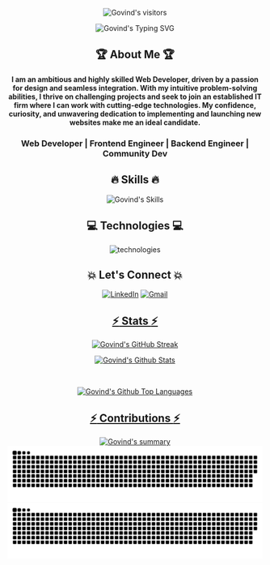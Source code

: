 [githubusername]: meetgovindbajaj
[typing svg]: https://readme-typing-svg.demolab.com?font=Raleway&weight=500&size=30&duration=4000&pause=&color=F7D300&center=true&vCenter=true&width=435&height=100&lines=Hi+There!+%F0%9F%91%8B;I'm+Govind+Bajaj
[visitors]: https://visitor-badge.laobi.icu/badge?page_id=meetgovindbajaj.meetgovindbajaj&left_color=black&right_color=yellow&left_text=Visitors%20😎&format=true
[summary]: https://github-profile-summary-cards.vercel.app/api/cards/profile-details?username=meetgovindbajaj&theme=transparent
[lang]: https://github-readme-stats.vercel.app/api/top-langs/?username=meetgovindbajaj&layout=compact&theme=vision-friendly-dark&hide_border=true&border_radius=10
[trophy]: https://github-profile-trophy.vercel.app/?username=meetgovindbajaj&theme=transparent
[streak]: https://streak-stats.demolab.com?user=meetgovindbajaj&theme=transparent&border_radius=10&date_format=M%20j%5B%2C%20Y%5D&card_width=500
[activity]: https://activity-graph.herokuapp.com/graph?username=meetgovindbajaj&theme=transparent&radius=10&hide_border=true&area=true
[skills]: https://skillicons.dev/icons?i=react,redux,express,nodejs,mongodb,firebase,js,jest,html,css,materialui,bootstrap,tailwind,py,php,java,selenium,md&perline=9
[technologies]: https://skillicons.dev/icons?i=vscode,heroku,netlify,vercel,vite,bash,eclipse,stackoverflow,powershell,github,discord,linkedin,instagram,twitter&perline=7

<div align="center">

![Govind's visitors][visitors]

![Govind's Typing SVG][typing svg]


## :trophy: About Me :trophy:

#### I am an ambitious and highly skilled Web Developer, driven by a passion for design and seamless integration. With my intuitive problem-solving abilities, I thrive on challenging projects and seek to join an established IT firm where I can work with cutting-edge technologies. My confidence, curiosity, and unwavering dedication to implementing and launching new websites make me an ideal candidate.

### Web Developer | Frontend Engineer | Backend Engineer | Community Dev


## :fire: Skills :fire:

![Govind's Skills][skills]


## :computer: Technologies :computer:

![technologies][technologies]


## :boom: Let's Connect :boom:

<a  href="https://www.linkedin.com/in/meetgovindbajaj/" target="_blank"><img alt="LinkedIn" src="https://img.shields.io/badge/linkedin%20-%230077B5.svg?&style=for-the-badge&logo=linkedin&logoColor=white" /></a>
<a href="mailto:meetgovindbajaj+github@gmail.com"><img  alt="Gmail" src="https://img.shields.io/badge/Gmail-D14836?style=for-the-badge&logo=gmail&logoColor=white" />


## :zap: Stats :zap:

![Govind's GitHub Streak][streak]

<!-- stats -->
![Govind's Github Stats](https://github-readme-stats.vercel.app/api?username=meetgovindbajaj&show_icons=true&theme=transparent&border_radius=10&include_all_commits=true&rank_icon=github&hide=prs)

<br/>

![Govind's Github Top Languages](https://github-readme-stats.vercel.app/api/top-langs/?username=meetgovindbajaj&layout=pie&theme=transparent&border_radius=10&size_weight=0.5&count_weight=0.5)


<!--  <img
    src="https://github-readme-stats.vercel.app/api/wakatime?username=meetgovindbajaj&layout=compact"
  /> -->



## :zap: Contributions :zap:

![Govind's summary][summary]
![Govind's snake](https://github.com/meetgovindbajaj/meetgovindbajaj/blob/output/github-contribution-grid-snake.svg#gh-light-mode-only)
![Govind's snake](https://github.com/meetgovindbajaj/meetgovindbajaj/blob/output/github-contribution-grid-snake-dark.svg#gh-dark-mode-only)

<!-- ## :zap: Achievements :zap:

![Govind's trophy][trophy]
-->
</div>
